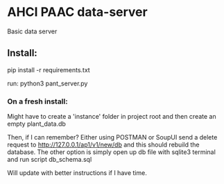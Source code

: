 # AHCI PAAC data-server

Basic data server 

## Install: 
pip install -r requirements.txt

run: python3 pant_server.py

### On a fresh install:
Might have to create a 'instance' folder in project root and then create an empty plant_data.db

Then, if I can remember? Either using POSTMAN or SoupUI send a delete request to http://127.0.0.1/ap1/v1/new/db and this should rebuild the database. The other option is simply open up db file with sqlite3 terminal and run script db_schema.sql

Will update with better instructions if I have time.
